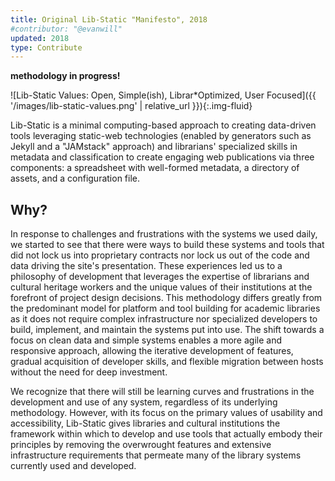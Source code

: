 ```yaml
---
title: Original Lib-Static "Manifesto", 2018
#contributor: "@evanwill"
updated: 2018
type: Contribute
---
```


**methodology in progress!**

![Lib-Static Values: Open, Simple(ish), Librar*Optimized, User Focused]({{ '/images/lib-static-values.png' | relative_url }}){:.img-fluid}

Lib-Static is a minimal computing-based approach to creating data-driven tools leveraging static-web technologies (enabled by generators such as Jekyll and a "JAMstack" approach) and librarians' specialized skills in metadata and classification to create engaging web publications via three components: a spreadsheet with well-formed metadata, a directory of assets, and a configuration file. 

## Why?

In response to challenges and frustrations with the systems we used daily, we started to see that there were ways to build these systems and tools that did not lock us into proprietary contracts nor lock us out of the code and data driving the site's presentation. 
These experiences led us to a philosophy of development that leverages the expertise of librarians and cultural heritage workers and the unique values of their institutions at the forefront of project design decisions.
This methodology differs greatly from the predominant model for platform and tool building for academic libraries as it does not require complex infrastructure nor specialized developers to build, implement, and maintain the systems put into use.
The shift towards a focus on clean data and simple systems enables a more agile and responsive approach, allowing the iterative development of features, gradual acquisition of developer skills, and flexible migration between hosts without the need for deep investment. 

We recognize that there will still be learning curves and frustrations in the development and use of any system, regardless of its underlying methodology. 
However, with its focus on the primary values of usability and accessibility, Lib-Static gives libraries and cultural institutions the framework within which to develop and use tools that actually embody their principles by removing the overwrought features and extensive infrastructure requirements that permeate many of the library systems currently used and developed.
